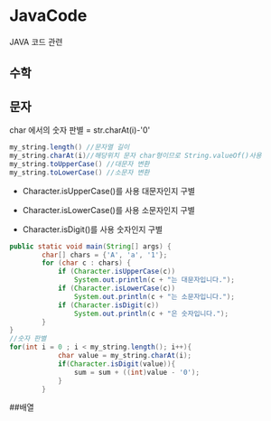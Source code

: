 # JavaCode
JAVA 코드 관련

## 수학


## 문자

char 에서의 숫자 판별 = str.charAt(i)-'0'

```java
my_string.length() //문자열 길이
my_string.charAt(i)//해당위치 문자 char형이므로 String.valueOf()사용 
my_string.toUpperCase() //대문자 변환
my_string.toLowerCase() //소문자 변환
```

+ Character.isUpperCase()를 사용 대문자인지 구별

+ Character.isLowerCase()를 사용 소문자인지 구별

+ Character.isDigit()를 사용 숫자인지 구별

```java
public static void main(String[] args) {
        char[] chars = {'A', 'a', '1'};
        for (char c : chars) {
            if (Character.isUpperCase(c))
                System.out.println(c + "는 대문자입니다.");
            if (Character.isLowerCase(c))
                System.out.println(c + "는 소문자입니다.");
            if (Character.isDigit(c))
                System.out.println(c + "은 숫자입니다.");
        }
}
//숫자 판별
for(int i = 0 ; i < my_string.length(); i++){
            char value = my_string.charAt(i);
            if(Character.isDigit(value)){
                sum = sum + ((int)value - '0');
            }
        }
```

##배열

